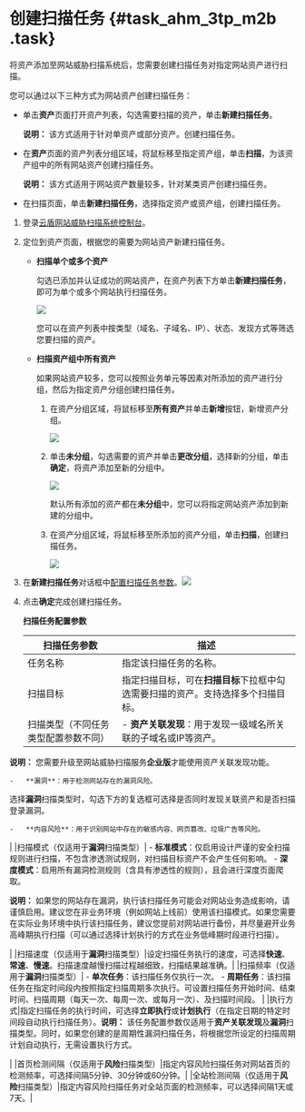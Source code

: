 # 创建扫描任务 {#task_ahm_3tp_m2b .task}

将资产添加至网站威胁扫描系统后，您需要创建扫描任务对指定网站资产进行扫描。

您可以通过以下三种方式为网站资产创建扫描任务：

-   单击**资产**页面打开资产列表，勾选需要扫描的资产，单击**新建扫描任务**。

    **说明：** 该方式适用于针对单资产或部分资产。创建扫描任务。

-   在**资产**页面的资产列表分组区域，将鼠标移至指定资产组，单击**扫描**，为该资产组中的所有网站资产创建扫描任务。

    **说明：** 该方式适用于网站资产数量较多，针对某类资产创建扫描任务。

-   在扫描页面，单击**新建扫描任务**，选择指定资产或资产组，创建扫描任务。

1.  登录[云盾网站威胁扫描系统控制台](https://yundun.console.aliyun.com/?p=avds)。 
2.  定位到资产页面，根据您的需要为网站资产新建扫描任务。 
    -   **扫描单个或多个资产**

        勾选已添加并认证成功的网站资产，在资产列表下方单击**新建扫描任务**，即可为单个或多个网站执行扫描任务。

        ![](http://static-aliyun-doc.oss-cn-hangzhou.aliyuncs.com/assets/img/15936/15379523917228_zh-CN.png)

        您可以在资产列表中按类型（域名、子域名、IP）、状态、发现方式等筛选您要扫描的资产。

    -   **扫描资产组中所有资产**

        如果网站资产较多，您可以按照业务单元等因素对所添加的资产进行分组，然后为指定资产分组创建扫描任务。

        1.  在资产分组区域，将鼠标移至**所有资产**并单击**新增**按钮，新增资产分组。

            ![](http://static-aliyun-doc.oss-cn-hangzhou.aliyuncs.com/assets/img/15936/15379523917229_zh-CN.png)

        2.  单击**未分组**，勾选需要的资产并单击**更改分组**，选择新的分组，单击**确定**，将资产添加至新的分组中。

            ![](http://static-aliyun-doc.oss-cn-hangzhou.aliyuncs.com/assets/img/15936/153795239112820_zh-CN.png)

            默认所有添加的资产都在**未分组**中，您可以将指定网站资产添加到新建的分组中。

        3.  在资产分组区域，将鼠标移至所添加的资产分组，单击**扫描**，创建扫描任务。

            ![](http://static-aliyun-doc.oss-cn-hangzhou.aliyuncs.com/assets/img/15936/15379523917230_zh-CN.png)

3.  在**新建扫描任务**对话框中[配置扫描任务参数](cn.zh-CN/用户指南/配置扫描任务.md#table_ckn_4c5_m2b)。![](http://static-aliyun-doc.oss-cn-hangzhou.aliyuncs.com/assets/img/15936/153795239112826_zh-CN.png)

 
4.  点击**确定**完成创建扫描任务。 

    **扫描任务配置参数**

    |扫描任务参数|描述|
    |------|--|
    |任务名称|指定该扫描任务的名称。|
    |扫描目标|指定扫描目标，可在**扫描目标**下拉框中勾选需要扫描的资产。支持选择多个扫描目标。|
    |扫描类型（不同任务类型配置参数不同）|     -   **资产关联发现**：用于发现一级域名所关联的子域名或IP等资产。

**说明：** 您需要升级至网站威胁扫描服务**企业版**才能使用资产关联发现功能。

    -   **漏洞**：用于检测网站存在的漏洞风险。

选择**漏洞**扫描类型时，勾选下方的复选框可选择是否同时发现关联资产和是否扫描登录漏洞。

    -   **内容风险**：用于识别网站中存在的敏感内容、网页篡改、垃圾广告等风险。
 |
    |扫描模式（仅适用于**漏洞**扫描类型）|     -   **标准模式**：仅启用设计严谨的安全扫描规则进行扫描，不包含渗透测试规则，对扫描目标资产不会产生任何影响。
    -   **深度模式**：启用所有漏洞检测规则（含具有渗透性的规则），且会进行深度页面爬取。

**说明：** 如果您的网站存在漏洞，执行该扫描任务可能会对网站业务造成影响，请谨慎启用。建议您在非业务环境（例如网站上线前）使用该扫描模式。如果您需要在实际业务环境中执行该扫描任务，建议您提前对网站进行备份，并尽量避开业务高峰期执行扫描（可以通过选择计划执行的方式在业务低峰期时段进行扫描）。

 |
    |扫描速度（仅适用于**漏洞**扫描类型）|设定扫描任务执行的速度，可选择**快速**、**常速**、**慢速**。扫描速度越慢扫描过程越细致，扫描结果越准确。|
    |扫描频率（仅适用于**漏洞**扫描类型）|     -   **单次任务**：该扫描任务仅执行一次。
    -   **周期任务**：该扫描任务在指定时间段内按照指定扫描周期多次执行。可设置扫描任务开始时间、结束时间、扫描周期（每天一次、每周一次、或每月一次）、及扫描时间段。
 |
    |执行方式|指定扫描任务的执行时间，可选择**立即执行**或**计划执行**（在指定日期的特定时间段自动执行扫描任务）。**说明：** 该任务配置参数仅适用于**资产关联发现**及**漏洞**扫描类型。同时，如果您创建的是周期性漏洞扫描任务，将根据您所设定的扫描周期计划自动执行，无需设置执行方式。

|
    |首页检测间隔（仅适用于**风险**扫描类型）|指定内容风险扫描任务对网站首页的检测频率，可选择间隔5分钟、30分钟或60分钟。|
    |全站检测间隔（仅适用于**风险**扫描类型）|指定内容风险扫描任务对全站页面的检测频率，可以选择间隔1天或7天。|


